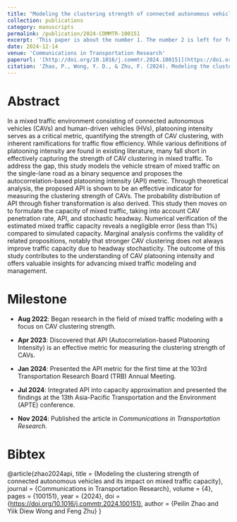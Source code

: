 ```yaml
---
title: "Modeling the clustering strength of connected autonomous vehicles and its impact on mixed traffic capacity"
collection: publications
category: manuscripts
permalink: /publication/2024-COMMTR-100151
excerpt: 'This paper is about the number 1. The number 2 is left for future work.'
date: 2024-12-14
venue: 'Communications in Transportation Research'
paperurl: '[http://doi.org/10.1016/j.commtr.2024.100151](https://doi.org/10.1016/j.commtr.2024.100151)'
citation: 'Zhao, P., Wong, Y. D., & Zhu, F. (2024). Modeling the clustering strength of connected autonomous vehicles and its impact on mixed traffic capacity. _Communications in Transportation Research, 4_, 100151.'
---
```


# Abstract

In a mixed traffic environment consisting of connected autonomous vehicles (CAVs) and human-driven vehicles (HVs), platooning intensity serves as a critical metric, quantifying the strength of CAV clustering, with inherent ramifications for traffic flow efficiency. While various definitions of platooning intensity are found in existing literature, many fall short in effectively capturing the strength of CAV clustering in mixed traffic. To address the gap, this study models the vehicle stream of mixed traffic on the single-lane road as a binary sequence and proposes the autocorrelation-based platooning intensity (API) metric. Through theoretical analysis, the proposed API is shown to be an effective indicator for measuring the clustering strength of CAVs. The probability distribution of API through fisher transformation is also derived. This study then moves on to formulate the capacity of mixed traffic, taking into account CAV penetration rate, API, and stochastic headway. Numerical verification of the estimated mixed traffic capacity reveals a negligible error (less than 1%) compared to simulated capacity. Marginal analysis confirms the validity of related propositions, notably that stronger CAV clustering does not always improve traffic capacity due to headway stochasticity. The outcome of this study contributes to the understanding of CAV platooning intensity and offers valuable insights for advancing mixed traffic modeling and management.

# Milestone

- **Aug 2022**: Began research in the field of mixed traffic modeling with a focus on CAV clustering strength.

- **Apr 2023**: Discovered that API (Autocorrelation-based Platooning Intensity) is an effective metric for measuring the clustering strength of CAVs.

- **Jan 2024**: Presented the API metric for the first time at the 103rd Transportation Research Board (TRB) Annual Meeting.

- **Jul 2024**: Integrated API into capacity approximation and presented the findings at the 13th Asia-Pacific Transportation and the Environment (APTE) conference.

- **Nov 2024**: Published the article in *Communications in Transportation Research*.


# Bibtex

@article{zhao2024api,
  title = {Modeling the clustering strength of connected autonomous vehicles and its impact on mixed traffic capacity},
  journal = {Communications in Transportation Research},
  volume = {4},
  pages = {100151},
  year = {2024},
  doi = {https://doi.org/10.1016/j.commtr.2024.100151},
  author = {Peilin Zhao and Yiik Diew Wong and Feng Zhu}
}
